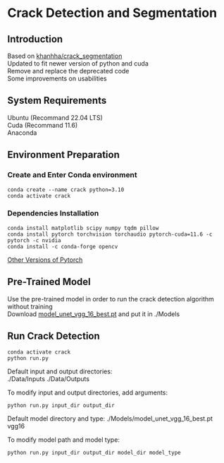 # Crack Detection and Segmentation
## Introduction
Based on [khanhha/crack_segmentation](https://github.com/khanhha/crack_segmentation)  
Updated to fit newer version of python and cuda  
Remove and replace the deprecated code  
Some improvements on usabilities  

## System Requirements
Ubuntu (Recommand 22.04 LTS)  
Cuda (Recommand 11.6)  
Anaconda  

## Environment Preparation
### Create and Enter Conda environment
```
conda create --name crack python=3.10
conda activate crack
```
### Dependencies Installation
```
conda install matplotlib scipy numpy tqdm pillow
conda install pytorch torchvision torchaudio pytorch-cuda=11.6 -c pytorch -c nvidia
conda install -c conda-forge opencv
```
[Other Versions of Pytorch](https://pytorch.org/get-started/locally/)  

## Pre-Trained Model
Use the pre-trained model in order to run the crack detection algorithm without training  
Download [model_unet_vgg_16_best.pt](https://drive.google.com/file/d/1wA2eAsyFZArG3Zc9OaKvnBuxSAPyDl08/view) and put it in ./Models

## Run Crack Detection
```
conda activate crack
python run.py
```
Default input and output directories:  
./Data/Inputs   ./Data/Outputs  
  
To modify input and output directories, add arguments:
```
python run.py input_dir output_dir
```
Default model directory and type:
./Models/model_unet_vgg_16_best.pt  
vgg16 
  
To modify model path and model type:
```
python run.py input_dir output_dir model_dir model_type
